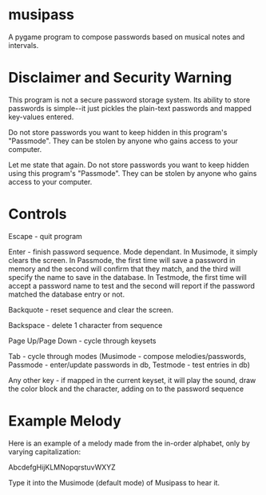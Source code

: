 musipass
========

A pygame program to compose passwords based on musical notes and intervals.

Disclaimer and Security Warning
===============================
This program is not a secure password storage system. Its ability to store passwords is simple--it just pickles the plain-text passwords and mapped key-values entered.

Do not store passwords you want to keep hidden in this program's "Passmode". They can be stolen by anyone who gains access to your computer.

Let me state that again. Do not store passwords you want to keep hidden using this program's "Passmode". They can be stolen by anyone who gains access to your computer.

Controls
========

Escape - quit program

Enter - finish password sequence. Mode dependant. In Musimode, it simply clears the screen. In Passmode, the first time will save a password in memory and the second will confirm that they match, and the third will specify the name to save in the database. In Testmode, the first time will accept a password name to test and the second will report if the password matched the database entry or not.

Backquote - reset sequence and clear the screen.

Backspace - delete 1 character from sequence

Page Up/Page Down - cycle through keysets

Tab - cycle through modes (Musimode - compose melodies/passwords, Passmode - enter/update passwords in db, Testmode - test entries in db)

Any other key - if mapped in the current keyset, it will play the sound, draw the color block and the character, adding on to the password sequence

Example Melody
==============

Here is an example of a melody made from the in-order alphabet, only by varying capitalization:

AbcdefgHijKLMNopqrstuvWXYZ

Type it into the Musimode (default mode) of Musipass to hear it.
